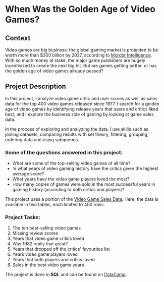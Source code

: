 # When Was the Golden Age of Video Games?

## Context

Video games are big business: the global gaming market is projected to be worth more than $300 billion by 2027, according to [Mordor Intelligence](https://www.mordorintelligence.com/industry-reports/global-gaming-market). With so much money at stake, the major game publishers are hugely incentivized to create the next big hit. But are games getting better, or has the golden age of video games already passed?

## Project Description

In this project, I analyze video game critic and user scores as well as sales data for the top 400 video games released since 1977. I search for a golden age of video games by identifying release years that users and critics liked best, and I explore the business side of gaming by looking at game sales data.

In the process of exploring and analyzing the data, I use skills such as joining datasets, comparing results with set theory, filtering, grouping, ordering data and using subqueries.

### Some of the questions answered in this project:

- What are some of the top-selling video games of all time?
- In what years of video gaming history have the critics given the highest average score?
- What years have the video game players loved the most?
- How many copies of games were sold in the most successful years in gaming history (according to both critics and players)?

This project uses a portion of the [Video Game Sales Data](https://www.kaggle.com/datasets/holmjason2/videogamedata). Here, the data is available in two tables, each limited to 400 rows.

### Project Tasks:

1. The ten best-selling video games
2. Missing review scores
3. Years that video game critics loved
4. Was 1982 really that great?
5. Years that dropped off the critics' favourites list
6. Years video game players loved
7. Years that both players and critics loved
8. Sales in the best video game years

The project is done in **SQL** and can be found on [DataCamp](https://www.datacamp.com/).